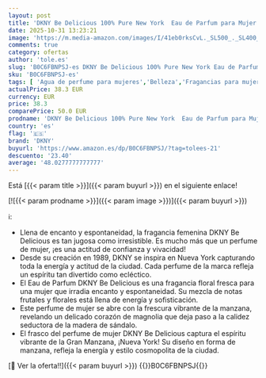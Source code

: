 ```yaml
---
layout: post
title: 'DKNY Be Delicious 100% Pure New York  Eau de Parfum para Mujer  Perfume Femenino  Fragancia Floral  Larga Duración  Donna Karan New York  100 ml'
date: 2025-10-31 13:23:21
image: 'https://m.media-amazon.com/images/I/41eb0rksCvL._SL500_._SL400_.jpg'
comments: true
category: ofertas
author: 'tole.es'
slug: 'B0C6FBNPSJ-es DKNY Be Delicious 100% Pure New York Eau de Parfum para...'
sku: 'B0C6FBNPSJ-es'
tags: [ 'Agua de perfume para mujeres','Belleza','Fragancias para mujeres','Perfumes y fragancias','de','dkny','eau','parfum','🇪🇸', ]
actualPrice: 38.3 EUR
currency: EUR
price: 38.3
comparePrice: 50.0 EUR
prodname: 'DKNY Be Delicious 100% Pure New York  Eau de Parfum para Mujer  Perfume Femenino  Fragancia Floral  Larga Duración  Donna Karan New York  100 ml'
country: 'es'
flag: '🇪🇸'
brand: 'DKNY'
buyurl: 'https://www.amazon.es/dp/B0C6FBNPSJ/?tag=tolees-21'
descuento: '23.40'
average: '48.0277777777777'
---
```


Está [{{< param title >}}]({{< param buyurl >}}) en el siguiente enlace!

[![{{< param prodname >}}]({{< param image >}})]({{< param buyurl >}})

ℹ️:

- Llena de encanto y espontaneidad, la fragancia femenina DKNY Be Delicious es tan jugosa como irresistible. Es mucho más que un perfume de mujer, ¡es una actitud de confianza y vivacidad!
- Desde su creación en 1989, DKNY se inspira en Nueva York capturando toda la energía y actitud de la ciudad. Cada perfume de la marca refleja un espíritu tan divertido como ecléctico.
- El Eau de Parfum DKNY Be Delicious es una fragancia floral fresca para una mujer que irradia encanto y espontaneidad. Su mezcla de notas frutales y florales está llena de energía y sofisticación.
- Este perfume de mujer se abre con la frescura vibrante de la manzana, revelando un delicado corazón de magnolia que deja paso a la calidez seductora de la madera de sándalo.
- El frasco del perfume de mujer DKNY Be Delicious captura el espíritu vibrante de la Gran Manzana, ¡Nueva York! Su diseño en forma de manzana, refleja la energía y estilo cosmopolita de la ciudad.

[🛒 Ver la oferta!!]({{< param buyurl >}})
{{<world>}}B0C6FBNPSJ{{</world>}}
